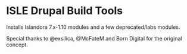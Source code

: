 # ISLE Drupal Build Tools

Installs Islandora 7.x-1.10 modules and a few deprecated/labs modules.

Special thanks to @exsilica, @McFateM and Born Digital for the original concept.